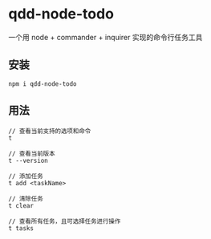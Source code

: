# qdd-node-todo

一个用 node + commander + inquirer 实现的命令行任务工具

## 安装
```
npm i qdd-node-todo
```

## 用法
```
// 查看当前支持的选项和命令
t

// 查看当前版本
t --version

// 添加任务
t add <taskName>

// 清除任务
t clear

// 查看所有任务，且可选择任务进行操作
t tasks
```